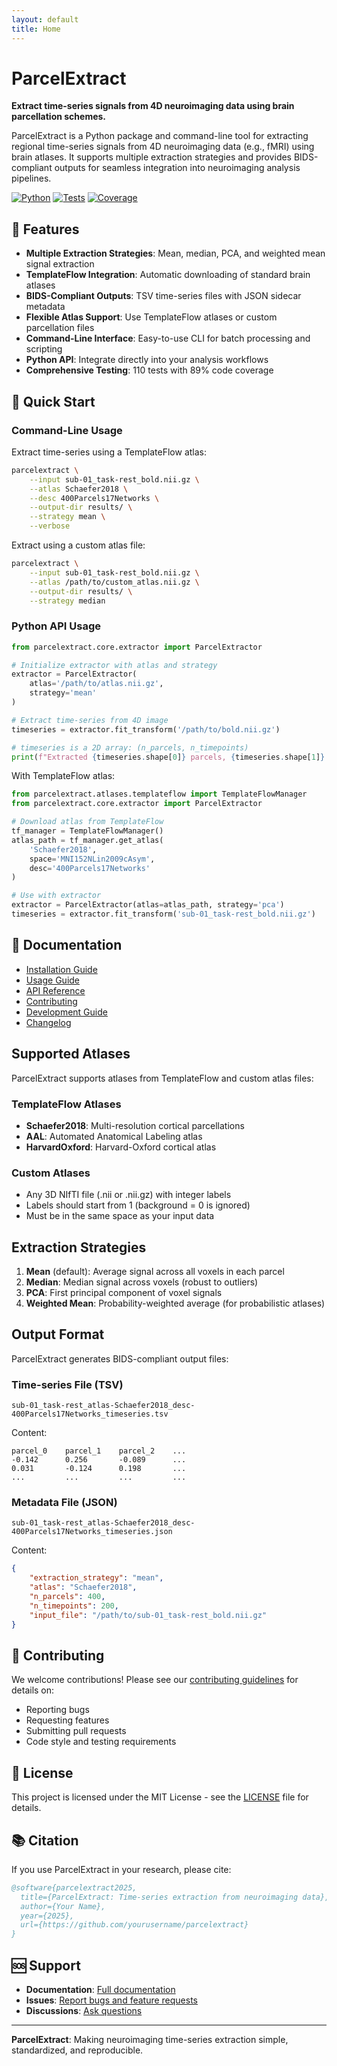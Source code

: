 ```yaml
---
layout: default
title: Home
---
```


# ParcelExtract

**Extract time-series signals from 4D neuroimaging data using brain parcellation schemes.**

ParcelExtract is a Python package and command-line tool for extracting regional time-series signals from 4D neuroimaging data (e.g., fMRI) using brain atlases. It supports multiple extraction strategies and provides BIDS-compliant outputs for seamless integration into neuroimaging analysis pipelines.

[![Python](https://img.shields.io/badge/python-3.12+-blue.svg)](https://www.python.org/downloads/)
[![Tests](https://img.shields.io/badge/tests-110%20passing-green.svg)]()
[![Coverage](https://img.shields.io/badge/coverage-89%25-brightgreen.svg)]()

## 🚀 Features

- **Multiple Extraction Strategies**: Mean, median, PCA, and weighted mean signal extraction
- **TemplateFlow Integration**: Automatic downloading of standard brain atlases
- **BIDS-Compliant Outputs**: TSV time-series files with JSON sidecar metadata
- **Flexible Atlas Support**: Use TemplateFlow atlases or custom parcellation files
- **Command-Line Interface**: Easy-to-use CLI for batch processing and scripting
- **Python API**: Integrate directly into your analysis workflows
- **Comprehensive Testing**: 110 tests with 89% code coverage

## 🔧 Quick Start

### Command-Line Usage

Extract time-series using a TemplateFlow atlas:

```bash
parcelextract \
    --input sub-01_task-rest_bold.nii.gz \
    --atlas Schaefer2018 \
    --desc 400Parcels17Networks \
    --output-dir results/ \
    --strategy mean \
    --verbose
```

Extract using a custom atlas file:

```bash
parcelextract \
    --input sub-01_task-rest_bold.nii.gz \
    --atlas /path/to/custom_atlas.nii.gz \
    --output-dir results/ \
    --strategy median
```

### Python API Usage

```python
from parcelextract.core.extractor import ParcelExtractor

# Initialize extractor with atlas and strategy
extractor = ParcelExtractor(
    atlas='/path/to/atlas.nii.gz',
    strategy='mean'
)

# Extract time-series from 4D image
timeseries = extractor.fit_transform('/path/to/bold.nii.gz')

# timeseries is a 2D array: (n_parcels, n_timepoints)
print(f"Extracted {timeseries.shape[0]} parcels, {timeseries.shape[1]} timepoints")
```

With TemplateFlow atlas:

```python
from parcelextract.atlases.templateflow import TemplateFlowManager
from parcelextract.core.extractor import ParcelExtractor

# Download atlas from TemplateFlow
tf_manager = TemplateFlowManager()
atlas_path = tf_manager.get_atlas(
    'Schaefer2018', 
    space='MNI152NLin2009cAsym',
    desc='400Parcels17Networks'
)

# Use with extractor
extractor = ParcelExtractor(atlas=atlas_path, strategy='pca')
timeseries = extractor.fit_transform('sub-01_task-rest_bold.nii.gz')
```

## 📖 Documentation

- [Installation Guide](installation)
- [Usage Guide](#usage-guide)
- [API Reference](#python-api-reference)
- [Contributing](contributing)
- [Development Guide](development)
- [Changelog](changelog)

## Supported Atlases

ParcelExtract supports atlases from TemplateFlow and custom atlas files:

### TemplateFlow Atlases
- **Schaefer2018**: Multi-resolution cortical parcellations
- **AAL**: Automated Anatomical Labeling atlas
- **HarvardOxford**: Harvard-Oxford cortical atlas

### Custom Atlases
- Any 3D NIfTI file (.nii or .nii.gz) with integer labels
- Labels should start from 1 (background = 0 is ignored)
- Must be in the same space as your input data

## Extraction Strategies

1. **Mean** (default): Average signal across all voxels in each parcel
2. **Median**: Median signal across voxels (robust to outliers)
3. **PCA**: First principal component of voxel signals
4. **Weighted Mean**: Probability-weighted average (for probabilistic atlases)

## Output Format

ParcelExtract generates BIDS-compliant output files:

### Time-series File (TSV)
```
sub-01_task-rest_atlas-Schaefer2018_desc-400Parcels17Networks_timeseries.tsv
```

Content:
```
parcel_0    parcel_1    parcel_2    ...
-0.142      0.256       -0.089      ...
0.031       -0.124      0.198       ...
...         ...         ...         ...
```

### Metadata File (JSON)
```
sub-01_task-rest_atlas-Schaefer2018_desc-400Parcels17Networks_timeseries.json
```

Content:
```json
{
    "extraction_strategy": "mean",
    "atlas": "Schaefer2018",
    "n_parcels": 400,
    "n_timepoints": 200,
    "input_file": "/path/to/sub-01_task-rest_bold.nii.gz"
}
```

## 🤝 Contributing

We welcome contributions! Please see our [contributing guidelines](contributing) for details on:
- Reporting bugs
- Requesting features  
- Submitting pull requests
- Code style and testing requirements

## 📄 License

This project is licensed under the MIT License - see the [LICENSE](https://github.com/yourusername/parcelextract/blob/main/LICENSE) file for details.

## 📚 Citation

If you use ParcelExtract in your research, please cite:

```bibtex
@software{parcelextract2025,
  title={ParcelExtract: Time-series extraction from neuroimaging data},
  author={Your Name},
  year={2025},
  url={https://github.com/yourusername/parcelextract}
}
```

## 🆘 Support

- **Documentation**: [Full documentation](/)
- **Issues**: [Report bugs and feature requests](https://github.com/yourusername/parcelextract/issues)
- **Discussions**: [Ask questions](https://github.com/yourusername/parcelextract/discussions)

---

**ParcelExtract**: Making neuroimaging time-series extraction simple, standardized, and reproducible.